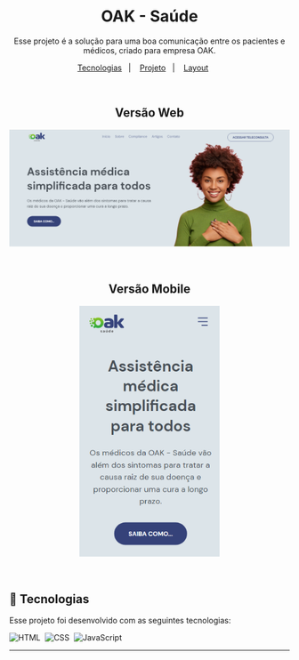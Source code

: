 <h1 align="center"> OAK - Saúde </h1>
<p align="center">
Esse projeto é a solução para uma boa comunicação entre os pacientes e médicos, criado para empresa OAK.
</p>

<p align="center">
  <a href="#-tecnologias">Tecnologias</a>&nbsp;&nbsp;&nbsp;|&nbsp;&nbsp;&nbsp;
  <a href="#-projeto">Projeto</a>&nbsp;&nbsp;&nbsp;|&nbsp;&nbsp;&nbsp;
  <a href="#-layout">Layout</a>&nbsp;&nbsp;&nbsp;&nbsp;&nbsp;&nbsp;
</p>

<br>

<h2 align="center"> Versão Web  </h2>

![prewiew](./.github/home.PNG)

<br>

<h2 align="center"> Versão Mobile </h2>

<p align="center">
  <img alt="imagem-phone" src="./.github/home-cel.PNG" width="50%">
</p>

<br>

## 🚀 Tecnologias

Esse projeto foi desenvolvido com as seguintes tecnologias:

![HTML](https://img.shields.io/badge/-HTML-05122A?style=flat&logo=HTML5)&nbsp;
![CSS](https://img.shields.io/badge/-CSS-05122A?style=flat&logo=CSS3&logoColor=1572B6)&nbsp;
![JavaScript](https://img.shields.io/badge/-JavaScript-05122A?style=flat&logo=javascript)&nbsp;

---